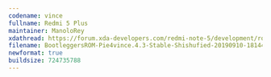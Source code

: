 ```yaml
---
codename: vince
fullname: Redmi 5 Plus
maintainer: ManoloRey
xdathread: https://forum.xda-developers.com/redmi-note-5/development/rom-bootleggersrom-3-5-stable-vince-t3867209
filename: BootleggersROM-Pie4vince.4.3-Stable-Shishufied-20190910-181445.zip
newformat: true
buildsize: 724735788
---
```

